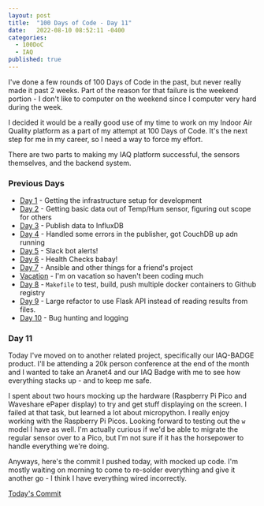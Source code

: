 ```yaml
---
layout: post
title:  "100 Days of Code - Day 11"
date:   2022-08-10 08:52:11 -0400
categories:
  - 100DoC
  - IAQ
published: true
---
```


I've done a few rounds of 100 Days of Code in the past, but never really made it past 2 weeks. Part of the reason for that failure is the weekend portion - I don't like to computer on the weekend since I computer very hard during the week.

I decided it would be a really good use of my time to work on my Indoor Air Quality platform as a part of my attempt at 100 Days of Code. It's the next step for me in my career, so I need a way to force my effort. 

There are two parts to making my IAQ platform successful, the sensors themselves, and the backend system.

### Previous Days

- [Day 1](/100doc-day1) - Getting the infrastructure setup for development
- [Day 2](/100doc-day2) - Getting basic data out of Temp/Hum sensor, figuring out scope for others
- [Day 3](/100doc-day3) - Publish data to InfluxDB
- [Day 4](/100doc-day4) - Handled some errors in the publisher, got CouchDB up adn running
- [Day 5](/100doc-day5) - Slack bot alerts!
- [Day 6](/100doc-day6) - Health Checks babay!
- [Day 7](/100doc-day7) - Ansible and other things for a friend's project
- [Vacation](/100doc-vacation) - I'm on vacation so haven't been coding much
- [Day 8](/100doc-day8) - `Makefile` to test, build, push multiple docker containers to Github registry
- [Day 9](/100doc-day9) - Large refactor to use Flask API instead of reading results from files. 
- [Day 10](/100doc-day10) - Bug hunting and logging

### Day 11

Today I've moved on to another related project, specifically our IAQ-BADGE product. I'll be attending a 20k person conference at the end of the month and I wanted to take an Aranet4 and our IAQ Badge with me to see how everything stacks up - and to keep me safe.

I spent about two hours mocking up the hardware (Raspberry Pi Pico and Waveshare ePaper display) to try and get stuff displaying on the screen. I failed at that task, but learned a lot about micropython. I really enjoy working with the Raspberry Pi Picos. Looking forward to testing out the `w` model I have as well. I'm actually curious if we'd be able to migrate the regular sensor over to a Pico, but I'm not sure if it has the horsepower to handle everything we're doing.

Anyways, here's the commit I pushed today, with mocked up code. I'm mostly waiting on morning to come to re-solder everything and give it another go - I think I have everything wired incorrectly. 

[Today's Commit](https://github.com/Very-Good-Technologies/iaq-badge/commit/930cea29fbbf1a4644a4baf29173c1b9513d1016)